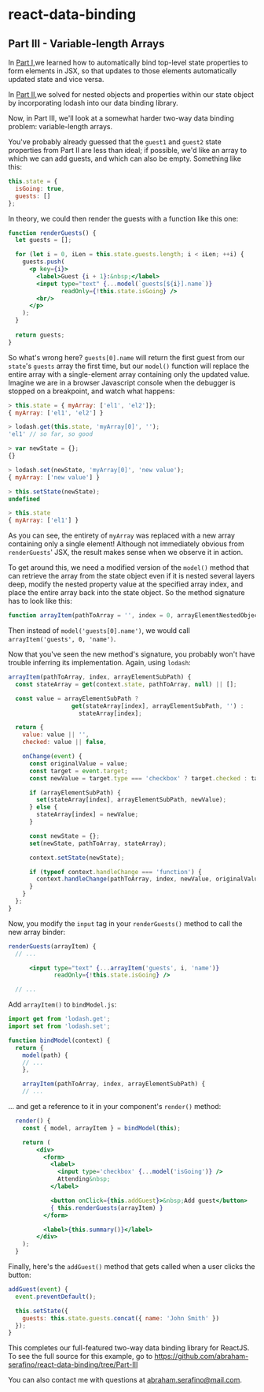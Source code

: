 # react-data-binding

## Part III - Variable-length Arrays
In [Part I,](https://github.com/abraham-serafino/react-data-binding/tree/Part-I)we
learned how to automatically bind top-level state properties to form elements in JSX, so
that updates to those elements automatically updated state and vice versa.

In [Part II,](https://github.com/abraham-serafino/react-data-binding/tree/Part-II)we
solved for nested objects and properties within our state object by incorporating lodash
into our data binding library.

Now, in Part III, we'll look at a somewhat harder two-way data binding problem:
variable-length arrays.

You've probably already guessed that the `guest1` and `guest2` state properties from
Part II are less than ideal; if possible, we'd like an array to which we can add guests,
and which can also be empty. Something like this:

```js
this.state = {
  isGoing: true,
  guests: []
};
```

In theory, we could then render the guests with a function like this one:

```jsx harmony
function renderGuests() {
  let guests = [];

  for (let i = 0, iLen = this.state.guests.length; i < iLen; ++i) {
    guests.push(
      <p key={i}>
        <label>Guest {i + 1}:&nbsp;</label>
        <input type="text" {...model(`guests[${i}].name`)}
               readOnly={!this.state.isGoing} />
        <br/>
      </p>
    );
  }
  
  return guests;
}
```

So what's wrong here? `guests[0].name` will return the first guest from our `state`'s
`guests` array the first time, but our `model()` function will replace the entire array
with a single-element array containing only the updated value. Imagine we are in a
browser Javascript console when the debugger is stopped on a breakpoint, and watch what
happens:

```js
> this.state = { myArray: ['el1', 'el2']};
{ myArray: ['el1', 'el2'] }

> lodash.get(this.state, 'myArray[0]', '');
'el1' // so far, so good

> var newState = {};
{}

> lodash.set(newState, 'myArray[0]', 'new value');
{ myArray: ['new value'] }

> this.setState(newState);
undefined

> this.state
{ myArray: ['el1'] }
```

As you can see, the entirety of `myArray` was replaced with a new array containing only
a single element! Although not immediately obvious from `renderGuests`' JSX, the result
makes sense when we observe it in action.

To get around this, we need a modified version of the `model()` method that can retrieve
the array from the state object even if it is nested several layers deep, modify the
nested property value at the specified array index, and place the entire array back into
the state object. So the method signature has to look like this:

```js
function arrayItem(pathToArray = '', index = 0, arrayElementNestedObjectProperty = '') {}
```

Then instead of `model('guests[0].name')`, we would call `arrayItem('guests', 0, 'name')`.

Now that you've seen the new method's signature, you probably won't have trouble inferring
its implementation. Again, using `lodash`:

```js
arrayItem(pathToArray, index, arrayElementSubPath) {
  const stateArray = get(context.state, pathToArray, null) || [];

  const value = arrayElementSubPath ?
                  get(stateArray[index], arrayElementSubPath, '') :
                    stateArray[index];

  return {
    value: value || '',
    checked: value || false,

    onChange(event) {
      const originalValue = value;
      const target = event.target;
      const newValue = target.type === 'checkbox' ? target.checked : target.value;

      if (arrayElementSubPath) {
        set(stateArray[index], arrayElementSubPath, newValue);
      } else {
        stateArray[index] = newValue;
      }

      const newState = {};
      set(newState, pathToArray, stateArray);

      context.setState(newState);

      if (typeof context.handleChange === 'function') {
        context.handleChange(pathToArray, index, newValue, originalValue, arrayElementSubPath);
      }
    }
  };
}
```

Now, you modify the `input` tag in your `renderGuests()` method to call the new array
binder:

```jsx harmony
renderGuests(arrayItem) {
  // ...

      <input type="text" {...arrayItem('guests', i, 'name')}
             readOnly={!this.state.isGoing} />

  // ...    
```

Add `arrayItem()` to `bindModel.js`:

```js
import get from 'lodash.get';
import set from 'lodash.set';

function bindModel(context) {
  return {
    model(path) {
    // ...
    },

    arrayItem(pathToArray, index, arrayElementSubPath) {
    // ...
```

... and get a reference to it in your component's `render()` method:

```jsx harmony
  render() {
    const { model, arrayItem } = bindModel(this);

    return (
        <div>
          <form>
            <label>
              <input type='checkbox' {...model('isGoing')} />
              Attending&nbsp;
            </label>

            <button onClick={this.addGuest}>&nbsp;Add guest</button>
            { this.renderGuests(arrayItem) }
          </form>

          <label>{this.summary()}</label>
        </div>
    );
  }
```

Finally, here's the `addGuest()` method that gets called when a user clicks the button:

```js
addGuest(event) {
  event.preventDefault();

  this.setState({
    guests: this.state.guests.concat({ name: 'John Smith' })
  });
}
```

This completes our full-featured two-way data binding library for ReactJS. To see the
full source for this example, go to
https://github.com/abraham-serafino/react-data-binding/tree/Part-III

You can also contact me with questions at [abraham.serafino@mail.com](mailto:abraham.serafino@mail.com).
